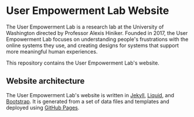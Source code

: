 # User Empowerment Lab Website

The User Empowerment Lab is a research lab at the University of Washington directed by Professor Alexis Hiniker.  Founded in 2017, the User Empowerment Lab focuses on understanding people's frustrations with the online systems they use, and creating designs for systems that support more meaningful human experiences.

This repository contains the User Empowerment Lab's website.

## Website architecture

The User Empowerment Lab's website is written in [Jekyll](https://jekyllrb.com/), [Liquid](https://shopify.github.io/liquid/), and [Bootstrap](https://getbootstrap.com/docs/5.3/getting-started/introduction/).  It is generated from a set of data files and templates and deployed using [GitHub Pages](https://docs.github.com/en/pages).


